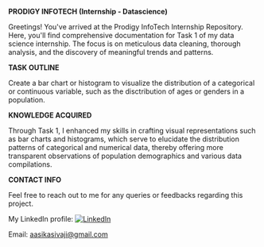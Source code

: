 **PRODIGY INFOTECH (Internship - Datascience)**

Greetings! You've arrived at the Prodigy InfoTech Internship Repository. Here, you'll find comprehensive documentation for Task 1 of my data science internship. The focus is on meticulous data cleaning, thorough analysis, and the discovery of meaningful trends and patterns.

**TASK OUTLINE**

Create a bar chart or histogram to visualize the distribution of a categorical or continuous variable, such as the disctribution of ages or genders in a population.

**KNOWLEDGE ACQUIRED**

Through Task 1, I enhanced my skills in crafting visual representations such as bar charts and histograms, which serve to elucidate the distribution patterns of categorical and numerical data, thereby offering more transparent observations of population demographics and various data compilations.

**CONTACT INFO**

Feel free to reach out to me for any queries or feedbacks regarding this project.

My LinkedIn profile: [![LinkedIn](https://img.shields.io/badge/LinkedIn-0077B5?style=flat&logo=linkedin&logoColor=white)](https://www.linkedin.com/in/aasika-es-92502a211/)



Email: aasikasivaji@gmail.com
